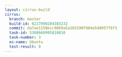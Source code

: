 ```yaml
---
layout: cirrus-build
cirrus:
  branch: master
  build-id: 6227990204383232
  commit: da7ae1150ecc9869a5a183190f884e548957f8f3
  task-id: 5300669995810816
  task-number: 3
  os-name: Ubuntu
  test-result: 0
---
```

